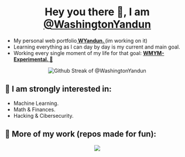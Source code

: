 <h1 align="center" > Hey you there 👋, I am <a href="https://washingtonyandun.github.io/wy-portfolio/"> @WashingtonYandun </a></h1>
    
<p>
    <ul>
        <li> My personal web portfolio<b><a href="https://washingtonyandun.github.io/wy-portfolio/" > WYandun. </a></b> (im working on it)  </li>
        <li> Learning everything as I can day by day is my current and main goal. </li>
        <li> Working every single moment of my life for that goal: <b><a href="https://github.com/WMYM-Experimental"> WMYM-Experimental. 🌱 </a></b></li>
    </ul>
</p>

<p align="center">
  <img alt="Github Streak of @WashingtonYandun" src="http://github-readme-streak-stats.herokuapp.com?user=WashingtonYandun&theme=react&hide_border=true&date_format=M%20j%5B%2C%20Y%5D&stroke=5AA5E7&fire=5AA5E7&currStreakNum=5AA5E7&border=5AA5E7&sideNums=5AA5E7&sideLabels=5AA5E7&ring=5AA5E7&currStreakLabel=5AA5E7"/>
</p>
    
<h2> 👀 I am strongly interested in: </h2>
<p>
    <ul>
        <li> Machine Learning. </li>
        <li> Math & Finances. </li>
        <li> Hacking & Cibersecurity. </li>
    </ul>
</p>

<h2> 🌱 More of my work (repos made for fun): </h2>
<p align="center">
    <a href="https://github.com/WMYM-Experimental"><image src="https://readme-typing-svg.herokuapp.com?font=Roboto&size=20&color=5AA5E7&center=true&width=410&height=45&lines=WMYM+-+Experimental."></a>
</p>
